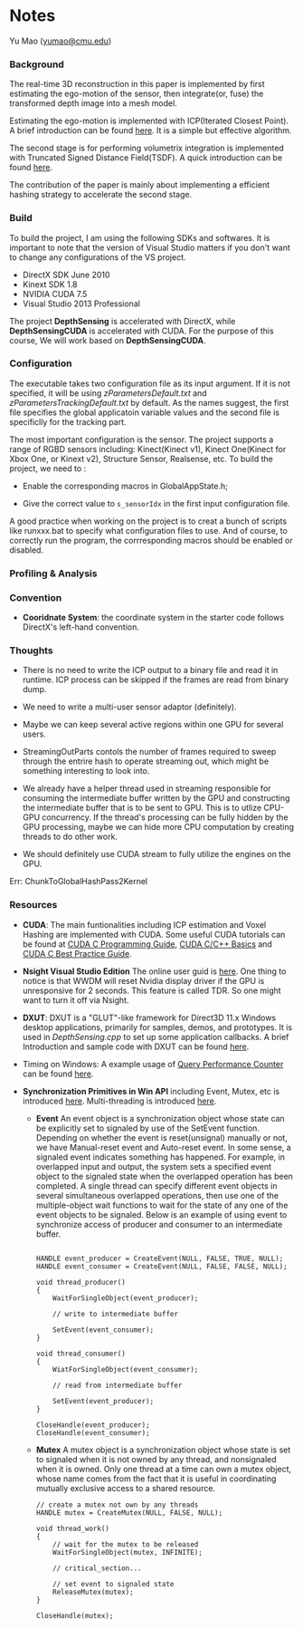 # Notes

Yu Mao (yumao@cmu.edu)

### Background

The real-time 3D reconstruction in this paper is implemented by first estimating the ego-motion of the sensor, then integrate(or, fuse) the transformed depth image into a mesh model.

Estimating the ego-motion is implemented with ICP(Iterated Closest Point). A brief introduction can be found [here](http://www.onerussian.com/classes/cis780/icp-slides.pdf). It is a simple but effective algorithm.

The second stage is for performing volumetrix integration is implemented with Truncated Signed Distance Field(TSDF). A quick introduction can be found [here](http://www.cs.unc.edu/~marc/tutorial/node129.html).

The contribution of the paper is mainly about implementing a efficient hashing strategy to accelerate the second stage.


### Build

To build the project, I am using the following SDKs and softwares. It is important to note that the version of Visual Studio matters if you don't want to change any configurations of the VS project.

+ DirectX SDK June 2010
+ Kinext SDK 1.8
+ NVIDIA CUDA 7.5
+ Visual Studio 2013 Professional

The project **DepthSensing** is accelerated with DirectX, while **DepthSensingCUDA** is accelerated with CUDA. For the purpose of this course, We will work based on **DepthSensingCUDA**.

### Configuration

The executable takes two configuration file as its input argument. If it is not specified, it will be using _zParametersDefault.txt_ and _zParametersTrackingDefault.txt_ by default. As the names suggest, the first file specifies the global applicatoin variable values and the second file is specificlly for the tracking part.

The most important configuration is the sensor. The project supports a range of RGBD sensors including: Kinect(Kinect v1), Kinect One(Kinect for Xbox One, or Kinext v2), Structure Sensor, Realsense, etc. To build the project, we need to :

+ Enable the corresponding macros in GlobalAppState.h;

+ Give the correct value to `s_sensorIdx` in the first input configuration file.

A good practice when working on the project is to creat a bunch of scripts like runxxx.bat to specify what configuration files to use. And of course, to correctly run the program, the corrresponding macros should be enabled or disabled.

### Profiling & Analysis

### Convention

+ **Cooridnate System**: the coordinate system in the starter code follows DirectX's left-hand convention.

### Thoughts

+ There is no need to write the ICP output to a binary file and read it in runtime. ICP process can be skipped if the frames are read from binary dump.

+ We need to write a multi-user sensor adaptor (definitely).

+ Maybe we can keep several active regions within one GPU for several users.

+ StreamingOutParts contols the number of frames required to sweep through the entrire hash to operate streaming out, which might be something interesting to look into.

+ We already have a helper thread used in streaming responsible for
  consuming the intermediate buffer written by the GPU and constructing the intermediate buffer that is to be sent to GPU. This is to utlize CPU-GPU concurrency. If the thread's processing can be fully hidden by the GPU processing, maybe we can hide more CPU computation by creating threads to do other work.

+ We should definitely use CUDA stream to fully utilize the engines on the GPU.


Err: ChunkToGlobalHashPass2Kernel


### Resources

+ **CUDA**: The main funtionalities including ICP estimation and Voxel Hashing are implemented with CUDA. Some useful CUDA tutorials can be found at [CUDA C Programming Guide](https://docs.nvidia.com/cuda/cuda-c-programming-guide/index.html), [CUDA C/C++ Basics](http://www.nvidia.com/docs/io/116711/sc11-cuda-c-basics.pdf) and [CUDA C Best Practice Guide](https://docs.nvidia.com/cuda/cuda-c-best-practices-guide/index.html).

+ **Nsight Visual Studio Edition** The online user guid is [here](http://docs.nvidia.com/nsight-visual-studio-edition/5.2/Nsight_Visual_Studio_Edition_User_Guide.htm). One thing to notice is that WWDM will reset Nvidia display driver if the GPU is unresponsive for 2 seconds. This feature is called TDR. So one might want to turn it off via Nsight.

+ **DXUT**: DXUT is a "GLUT"-like framework for Direct3D 11.x Windows desktop applications, primarily for samples, demos, and prototypes. It is used in _DepthSensing.cpp_ to set up some application callbacks. A brief Introduction and sample code with DXUT can be found [here](https://code.msdn.microsoft.com/DXUT-Tutorial-Win32-Sample-fe15e440).

+ Timing on Windows: A example usage of [Query Performance Counter](https://msdn.microsoft.com/en-us/library/windows/desktop/dn553408(v=vs.85).aspx) can be found [here](http://stackoverflow.com/questions/1739259/how-to-use-queryperformancecounter).

+ **Synchronization Primitives in Win API** including Event, Mutex, etc is introduced [here](https://msdn.microsoft.com/en-us/library/windows/desktop/ms681924(v=vs.85).aspx). Multi-threading is introduced [here](https://msdn.microsoft.com/en-us/library/windows/desktop/ms684841(v=vs.85).aspx).

	+ **Event** An event object is a synchronization object whose state can be explicitly set to signaled by use of the SetEvent function. Depending on whether the event is reset(unsignal) manually or not, we have Manual-reset event and Auto-reset event. In some sense, a signaled event indicates something has happened. For example, in overlapped input and output, the system sets a specified event object to the signaled state when the overlapped operation has been completed. A single thread can specify different event objects in several simultaneous overlapped operations, then use one of the multiple-object wait functions to wait for the state of any one of the event objects to be signaled. Below is an example of using event to synchronize access of producer and consumer to an intermediate buffer.
	
		```
		
		HANDLE event_producer = CreateEvent(NULL, FALSE, TRUE, NULL);
		HANDLE event_consumer = CreateEvent(NULL, FALSE, FALSE, NULL);
		
		void thread_producer()
		{
			WaitForSingleObject(event_producer);
			
			// write to intermediate buffer
			
			SetEvent(event_consumer);
		}
		
		void thread_consumer()
		{
			WiatForSingleObject(event_consumer);
			
			// read from intermediate buffer
			
			SetEvent(event_producer);
		}
		
		CloseHandle(event_producer);
		CloseHandle(event_consumer);
		
		```
	
	+ **Mutex** A mutex object is a synchronization object whose state is set to signaled when it is not owned by any thread, and nonsignaled when it is owned. Only one thread at a time can own a mutex object, whose name comes from the fact that it is useful in coordinating mutually exclusive access to a shared resource.
	
		```
		// create a mutex not own by any threads
		HANDLE mutex = CreateMutex(NULL, FALSE, NULL);
		
		void thread_work()
		{
			// wait for the mutex to be released
			WaitForSingleObject(mutex, INFINITE);
			
			// critical_section...
			
			// set event to signaled state
			ReleaseMutex(mutex);	
		}
		
		CloseHandle(mutex);
		
		```
	
	

